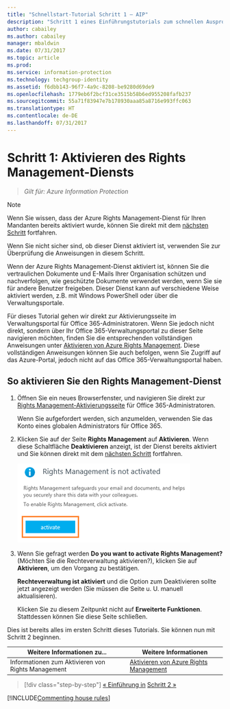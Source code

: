 ```yaml
---
title: "Schnellstart-Tutorial Schritt 1 – AIP"
description: "Schritt 1 eines Einführungstutorials zum schnellen Ausprobieren von Azure Information Protection – Aktivieren des Rights Management-Diensts."
author: cabailey
ms.author: cabailey
manager: mbaldwin
ms.date: 07/31/2017
ms.topic: article
ms.prod: 
ms.service: information-protection
ms.technology: techgroup-identity
ms.assetid: f6dbb143-96f7-4a9c-8208-be9280d69de9
ms.openlocfilehash: 1779eb6f2bcf31ce3515b58b6ed955208fafb237
ms.sourcegitcommit: 55a71f83947e7b178930aaa85a8716e993ffc063
ms.translationtype: HT
ms.contentlocale: de-DE
ms.lasthandoff: 07/31/2017
---
```

# <a name="step-1-activate-the-rights-management-service"></a>Schritt 1: Aktivieren des Rights Management-Diensts
 
>*Gilt für: Azure Information Protection*

> [!NOTE]
>Wenn Sie wissen, dass der Azure Rights Management-Dienst für Ihren Mandanten bereits aktiviert wurde, können Sie direkt mit dem [nächsten Schritt](infoprotect-tutorial-step2.md) fortfahren. 
>
>Wenn Sie nicht sicher sind, ob dieser Dienst aktiviert ist, verwenden Sie zur Überprüfung die Anweisungen in diesem Schritt.

Wenn der Azure Rights Management-Dienst aktiviert ist, können Sie die vertraulichen Dokumente und E-Mails Ihrer Organisation schützen und nachverfolgen, wie geschützte Dokumente verwendet werden, wenn Sie sie für andere Benutzer freigeben. Dieser Dienst kann auf verschiedene Weise aktiviert werden, z.B. mit Windows PowerShell oder über die Verwaltungsportale.

Für dieses Tutorial gehen wir direkt zur Aktivierungsseite im Verwaltungsportal für Office 365-Administratoren. Wenn Sie jedoch nicht direkt, sondern über Ihr Office 365-Verwaltungsportal zu dieser Seite navigieren möchten, finden Sie die entsprechenden vollständigen Anweisungen unter [Aktivieren von Azure Rights Management](../deploy-use/activate-service.md). Diese vollständigen Anweisungen können Sie auch befolgen, wenn Sie Zugriff auf das Azure-Portal, jedoch nicht auf das Office 365-Verwaltungsportal haben.

## <a name="to-activate-the-rights-management-service"></a>So aktivieren Sie den Rights Management-Dienst

1. Öffnen Sie ein neues Browserfenster, und navigieren Sie direkt zur [Rights Management-Aktivierungsseite](https://account.activedirectory.windowsazure.com/RmsOnline/Manage.aspx) für Office 365-Administratoren.
    
    Wenn Sie aufgefordert werden, sich anzumelden, verwenden Sie das Konto eines globalen Administrators für Office 365.

2. Klicken Sie auf der Seite **Rights Management** auf **Aktivieren**. Wenn diese Schaltfläche **Deaktivieren** anzeigt, ist der Dienst bereits aktiviert und Sie können direkt mit dem [nächsten Schritt](infoprotect-tutorial-step2.md) fortfahren. 

    ![Schnellstart-Tutorial für Azure Information Protection Schritt 1 – Dienst aktivieren](../media/info-protect-activate.png)

3. Wenn Sie gefragt werden **Do you want to activate Rights Management?** (Möchten Sie die Rechteverwaltung aktivieren?), klicken Sie auf **Aktivieren**, um den Vorgang zu bestätigen.

    **Rechteverwaltung ist aktiviert** und die Option zum Deaktivieren sollte jetzt angezeigt werden (Sie müssen die Seite u. U. manuell aktualisieren).

    Klicken Sie zu diesem Zeitpunkt nicht auf **Erweiterte Funktionen**. Stattdessen können Sie diese Seite schließen.

Dies ist bereits alles im ersten Schritt dieses Tutorials. Sie können nun mit Schritt 2 beginnen.

|Weitere Informationen zu...|Weitere Informationen|
|--------------------------------|--------------------------|
|Informationen zum Aktivieren von Rights Management|[Aktivieren von Azure Rights Management](../deploy-use/activate-service.md)|


>[!div class="step-by-step"]
[&#171; Einführung in](infoprotect-quick-start-tutorial.md)
[Schritt 2 &#187;](infoprotect-tutorial-step2.md)

[!INCLUDE[Commenting house rules](../includes/houserules.md)]
